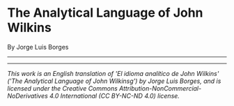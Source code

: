 # The Analytical Language of John Wilkins

By Jorge Luis Borges

---



---

_This work is an English translation of 'El idioma analítico de John Wilkins' ('The Analytical Language of John Wilkinsg') by Jorge Luis Borges, and is licensed under the Creative Commons Attribution-NonCommercial-NoDerivatives 4.0 International (CC BY-NC-ND 4.0) license._

